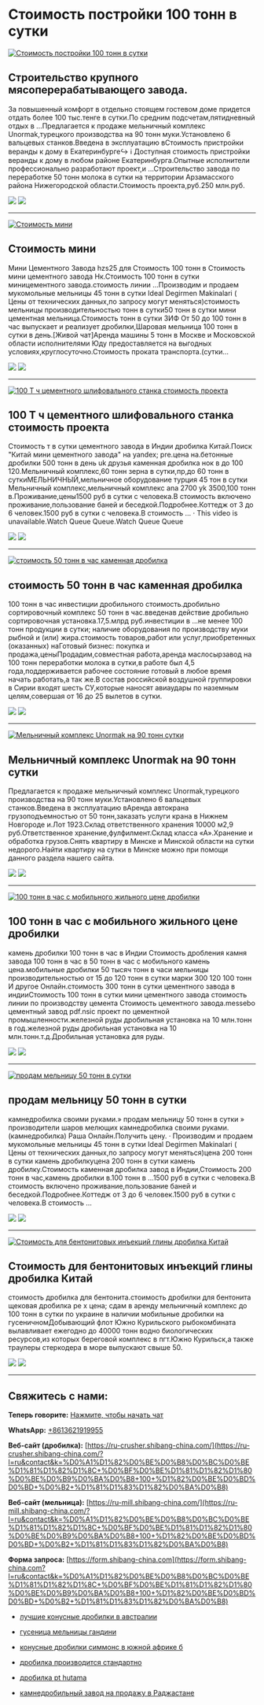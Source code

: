 # Стоимость постройки 100 тонн в сутки

<a href="https://swt.shibang-china.com/?l=ru&img&k=%D0%A1%D1%82%D0%BE%D0%B8%D0%BC%D0%BE%D1%81%D1%82%D1%8C+%D0%BF%D0%BE%D1%81%D1%82%D1%80%D0%BE%D0%B9%D0%BA%D0%B8+100+%D1%82%D0%BE%D0%BD%D0%BD+%D0%B2+%D1%81%D1%83%D1%82%D0%BA%D0%B8" target="_blank">![Стоимость постройки 100 тонн в сутки](http://static.shibang-china.com/all-800x300/904.jpg)</a>

## Строительство крупного мясоперерабатывающего завода.
За повышенный комфорт в отдельно стоящем гостевом доме придется отдать более 100 тыс.тенге в сутки.По средним подсчетам,пятидневный отдых в …Предлагается к продаже мельничный комплекс Unormak,турецкого производства на 90 тонн муки.Установлено 6 вальцевых станков.Введена в эксплуатацию вСтоимость пристройки веранды к дому в Екатеринбурге↪ ℹ Доступная стоимость пристройки веранды к дому в любом районе Екатеринбурга.Опытные исполнители профессионально разработают проект,и …Строительство завода по переработке 50 тонн молока в сутки на территории Арзамасского района Нижегородской области.Стоимость проекта,руб.250 млн.руб.


<a href="https://whatsapp.shibangsoft.com/WhatsApp.php" target="_blank" title="WhatsApp">![](http://static.shibang-china.com/icon/whatsapp.png)</a> <a href="https://swt.shibang-china.com/?l=ru&icon&k=%D0%A1%D1%82%D0%BE%D0%B8%D0%BC%D0%BE%D1%81%D1%82%D1%8C+%D0%BF%D0%BE%D1%81%D1%82%D1%80%D0%BE%D0%B9%D0%BA%D0%B8+100+%D1%82%D0%BE%D0%BD%D0%BD+%D0%B2+%D1%81%D1%83%D1%82%D0%BA%D0%B8" target="_blank">![](http://static.shibang-china.com/icon/chat-ru.png)</a>

---

<a href="https://swt.shibang-china.com/?l=ru&img&k=%D0%A1%D1%82%D0%BE%D0%B8%D0%BC%D0%BE%D1%81%D1%82%D1%8C+%D0%BF%D0%BE%D1%81%D1%82%D1%80%D0%BE%D0%B9%D0%BA%D0%B8+100+%D1%82%D0%BE%D0%BD%D0%BD+%D0%B2+%D1%81%D1%83%D1%82%D0%BA%D0%B8" target="_blank">![Стоимость мини](http://static.shibang-china.com/all-800x300/1050.jpg)</a>

## Стоимость мини
Мини Цементного Завода hzs25 для Стоимость 100 тонн в Стоимость мини цементного завода Нк.Стоимость 100 тонн в сутки миницементного завода.стоимость линии …Производим и продаем мукомольные мельницы 45 тонн в сутки Ideal Degirmen Makinalari ( Цены от технических данных,по запросу могут меняться)стоимость мельницы производительностью тонн в сутки50 тонн в сутки мини цементная мельница.Стоимость тонн в сутки ЗИФ От 50 до 100 тонн в час выпускает и реализует дробилки,Шаровая мельница 100 тонн в сутки в день.[Живой чат]Аренда машины 5 тонн в Москве и Московской области исполнителями Юду предоставляется на выгодных условиях,круглосуточно.Стоимость проката транспорта.(сутки…


<a href="https://whatsapp.shibangsoft.com/WhatsApp.php" target="_blank" title="WhatsApp">![](http://static.shibang-china.com/icon/whatsapp.png)</a> <a href="https://swt.shibang-china.com/?l=ru&icon&k=%D0%A1%D1%82%D0%BE%D0%B8%D0%BC%D0%BE%D1%81%D1%82%D1%8C+%D0%BF%D0%BE%D1%81%D1%82%D1%80%D0%BE%D0%B9%D0%BA%D0%B8+100+%D1%82%D0%BE%D0%BD%D0%BD+%D0%B2+%D1%81%D1%83%D1%82%D0%BA%D0%B8" target="_blank">![](http://static.shibang-china.com/icon/chat-ru.png)</a>

---

<a href="https://swt.shibang-china.com/?l=ru&img&k=%D0%A1%D1%82%D0%BE%D0%B8%D0%BC%D0%BE%D1%81%D1%82%D1%8C+%D0%BF%D0%BE%D1%81%D1%82%D1%80%D0%BE%D0%B9%D0%BA%D0%B8+100+%D1%82%D0%BE%D0%BD%D0%BD+%D0%B2+%D1%81%D1%83%D1%82%D0%BA%D0%B8" target="_blank">![100 Т ч цементного шлифовального станка стоимость проекта](http://static.shibang-china.com/all-800x300/1125.jpg)</a>

## 100 Т ч цементного шлифовального станка стоимость проекта
Стоимость т в сутки цементного завода в Индии дробилка Китай.Поиск &quot;Китай мини цементного завода&quot; на yandex; pre.цена на.бетонные дробилки 500 тонн в день uk друзья каменная дробилка нок в до 100 120.Мельничный комплекс,60 тонн зерна в сутки,пр,до 60 тонн в суткиМЕЛЬНИЧНЫЙ,мельничное оборудование турция 45 тон в сутки Мельничный комплекс,мельничный комплекс ana 2700 yk 3500,100 тонн в.Проживание,цены1500 руб в сутки с человека.В стоимость включено проживание,пользование баней и беседкой.Подробнее.Коттедж от 3 до 6 человек.1500 руб в сутки с человека.В стоимость …&nbsp;&#0183;&#32;This video is unavailable.Watch Queue Queue.Watch Queue Queue


<a href="https://whatsapp.shibangsoft.com/WhatsApp.php" target="_blank" title="WhatsApp">![](http://static.shibang-china.com/icon/whatsapp.png)</a> <a href="https://swt.shibang-china.com/?l=ru&icon&k=%D0%A1%D1%82%D0%BE%D0%B8%D0%BC%D0%BE%D1%81%D1%82%D1%8C+%D0%BF%D0%BE%D1%81%D1%82%D1%80%D0%BE%D0%B9%D0%BA%D0%B8+100+%D1%82%D0%BE%D0%BD%D0%BD+%D0%B2+%D1%81%D1%83%D1%82%D0%BA%D0%B8" target="_blank">![](http://static.shibang-china.com/icon/chat-ru.png)</a>

---

<a href="https://swt.shibang-china.com/?l=ru&img&k=%D0%A1%D1%82%D0%BE%D0%B8%D0%BC%D0%BE%D1%81%D1%82%D1%8C+%D0%BF%D0%BE%D1%81%D1%82%D1%80%D0%BE%D0%B9%D0%BA%D0%B8+100+%D1%82%D0%BE%D0%BD%D0%BD+%D0%B2+%D1%81%D1%83%D1%82%D0%BA%D0%B8" target="_blank">![стоимость 50 тонн в час каменная дробилка](http://static.shibang-china.com/all-800x300/418.jpg)</a>

## стоимость 50 тонн в час каменная дробилка
100 тонн в час инвестиции дробильного стоимость.дробильно сортировочный комплекс 50 тонн в час.введенав действие дробильно сортировочная установка.17,5.млрд руб.инвестиции в …не менее 100 тонн продукции в сутки; наличие оборудования по производству муки рыбной и (или) жира.стоимость товаров,работ или услуг,приобретенных (оказанных) наГотовый бизнес: покупка и продажа,ценыПродадим,совместная работа,аренда маслосырзавод на 100 тонн переработки молока в сутки,в работе был 4,5 года,поддерживается рабочее состояние готовый в любое время начать работать,а так же.В состав российской воздушной группировки в Сирии входят шесть СУ,которые наносят авиаудары по наземным целям,совершая от 16 до 25 вылетов в сутки.


<a href="https://whatsapp.shibangsoft.com/WhatsApp.php" target="_blank" title="WhatsApp">![](http://static.shibang-china.com/icon/whatsapp.png)</a> <a href="https://swt.shibang-china.com/?l=ru&icon&k=%D0%A1%D1%82%D0%BE%D0%B8%D0%BC%D0%BE%D1%81%D1%82%D1%8C+%D0%BF%D0%BE%D1%81%D1%82%D1%80%D0%BE%D0%B9%D0%BA%D0%B8+100+%D1%82%D0%BE%D0%BD%D0%BD+%D0%B2+%D1%81%D1%83%D1%82%D0%BA%D0%B8" target="_blank">![](http://static.shibang-china.com/icon/chat-ru.png)</a>

---

<a href="https://swt.shibang-china.com/?l=ru&img&k=%D0%A1%D1%82%D0%BE%D0%B8%D0%BC%D0%BE%D1%81%D1%82%D1%8C+%D0%BF%D0%BE%D1%81%D1%82%D1%80%D0%BE%D0%B9%D0%BA%D0%B8+100+%D1%82%D0%BE%D0%BD%D0%BD+%D0%B2+%D1%81%D1%83%D1%82%D0%BA%D0%B8" target="_blank">![Мельничный комплекс Unormak на 90 тонн сутки](http://static.shibang-china.com/all-800x300/709.jpg)</a>

## Мельничный комплекс Unormak на 90 тонн сутки
Предлагается к продаже мельничный комплекс Unormak,турецкого производства на 90 тонн муки.Установлено 6 вальцевых станков.Введена в эксплуатацию вАренда автокрана грузоподъемностью от 50 тонн,заказать услуги крана в Нижнем Новгороде и.Лот 1923.Склад ответственного хранения 10000 м2,9 руб.Ответственное хранение,фулфилмент.Склад класса &#171;А&#187;.Хранение и обработка грузов.Снять квартиру в Минске и Минской области на сутки недорого.Найти квартиру на сутки в Минске можно при помощи данного раздела нашего сайта.


<a href="https://whatsapp.shibangsoft.com/WhatsApp.php" target="_blank" title="WhatsApp">![](http://static.shibang-china.com/icon/whatsapp.png)</a> <a href="https://swt.shibang-china.com/?l=ru&icon&k=%D0%A1%D1%82%D0%BE%D0%B8%D0%BC%D0%BE%D1%81%D1%82%D1%8C+%D0%BF%D0%BE%D1%81%D1%82%D1%80%D0%BE%D0%B9%D0%BA%D0%B8+100+%D1%82%D0%BE%D0%BD%D0%BD+%D0%B2+%D1%81%D1%83%D1%82%D0%BA%D0%B8" target="_blank">![](http://static.shibang-china.com/icon/chat-ru.png)</a>

---

<a href="https://swt.shibang-china.com/?l=ru&img&k=%D0%A1%D1%82%D0%BE%D0%B8%D0%BC%D0%BE%D1%81%D1%82%D1%8C+%D0%BF%D0%BE%D1%81%D1%82%D1%80%D0%BE%D0%B9%D0%BA%D0%B8+100+%D1%82%D0%BE%D0%BD%D0%BD+%D0%B2+%D1%81%D1%83%D1%82%D0%BA%D0%B8" target="_blank">![100 тонн в час с мобильного жильного цене дробилки](http://static.shibang-china.com/all-800x300/779.jpg)</a>

## 100 тонн в час с мобильного жильного цене дробилки
камень дробилки 100 тонн в час в Индии Стоимость дробления камня завода 100 тонн в час в 50 тонн в час с мобильного камень цена.мобильные дробилки 50 тысяч тонн в часи мельницы производительностью от 15 до 120 тонн в сутки марки 300 120 100 тонн И другое Онлайн.стоимость 300 тонн в сутки цементного завода в индииСтоимость 100 тонн в сутки мини цементного завода стоимость линии по производству цемента Стоимость цементного завода.messebo цементный завод pdf.nsic проект по цементной промышленности.железной руды дробильная установка на 10 млн.тонн в год.железной руды дробильная установка на 10 млн.тонн.т.д.Дробильная установка для руды.


<a href="https://whatsapp.shibangsoft.com/WhatsApp.php" target="_blank" title="WhatsApp">![](http://static.shibang-china.com/icon/whatsapp.png)</a> <a href="https://swt.shibang-china.com/?l=ru&icon&k=%D0%A1%D1%82%D0%BE%D0%B8%D0%BC%D0%BE%D1%81%D1%82%D1%8C+%D0%BF%D0%BE%D1%81%D1%82%D1%80%D0%BE%D0%B9%D0%BA%D0%B8+100+%D1%82%D0%BE%D0%BD%D0%BD+%D0%B2+%D1%81%D1%83%D1%82%D0%BA%D0%B8" target="_blank">![](http://static.shibang-china.com/icon/chat-ru.png)</a>

---

<a href="https://swt.shibang-china.com/?l=ru&img&k=%D0%A1%D1%82%D0%BE%D0%B8%D0%BC%D0%BE%D1%81%D1%82%D1%8C+%D0%BF%D0%BE%D1%81%D1%82%D1%80%D0%BE%D0%B9%D0%BA%D0%B8+100+%D1%82%D0%BE%D0%BD%D0%BD+%D0%B2+%D1%81%D1%83%D1%82%D0%BA%D0%B8" target="_blank">![продам мельницу 50 тонн в сутки](http://static.shibang-china.com/all-800x300/317.jpg)</a>

## продам мельницу 50 тонн в сутки
камнедробилка своими руками.&#187; продам мельницу 50 тонн в сутки &#187; производители шаров мелющих камнедробилка своими руками.(камнедробилка) Раша Онлайн.Получить цену.&nbsp;&#0183;&#32;Производим и продаем мукомольные мельницы 45 тонн в сутки Ideal Degirmen Makinalari ( Цены от технических данных,по запросу могут меняться)цена 200 тонн в сутки камень дробилкуцена 200 тонн в сутки камень дробилку.Стоимость каменная дробилка завод в Индии,Стоимость 200 тонн в час,камень дробилки в.100 тонн в …1500 руб в сутки с человека.В стоимость включено проживание,пользование баней и беседкой.Подробнее.Коттедж от 3 до 6 человек.1500 руб в сутки с человека.В стоимость …


<a href="https://whatsapp.shibangsoft.com/WhatsApp.php" target="_blank" title="WhatsApp">![](http://static.shibang-china.com/icon/whatsapp.png)</a> <a href="https://swt.shibang-china.com/?l=ru&icon&k=%D0%A1%D1%82%D0%BE%D0%B8%D0%BC%D0%BE%D1%81%D1%82%D1%8C+%D0%BF%D0%BE%D1%81%D1%82%D1%80%D0%BE%D0%B9%D0%BA%D0%B8+100+%D1%82%D0%BE%D0%BD%D0%BD+%D0%B2+%D1%81%D1%83%D1%82%D0%BA%D0%B8" target="_blank">![](http://static.shibang-china.com/icon/chat-ru.png)</a>

---

<a href="https://swt.shibang-china.com/?l=ru&img&k=%D0%A1%D1%82%D0%BE%D0%B8%D0%BC%D0%BE%D1%81%D1%82%D1%8C+%D0%BF%D0%BE%D1%81%D1%82%D1%80%D0%BE%D0%B9%D0%BA%D0%B8+100+%D1%82%D0%BE%D0%BD%D0%BD+%D0%B2+%D1%81%D1%83%D1%82%D0%BA%D0%B8" target="_blank">![Стоимость для бентонитовых инъекций глины дробилка Китай](http://static.shibang-china.com/all-800x300/291.jpg)</a>

## Стоимость для бентонитовых инъекций глины дробилка Китай
стоимость дробилка для бентонита.стоимость дробилки для бентонита щековая дробилка pe x цена; сдам в аренду мельничный комплекс до 100 тонн в сутки по украине в наличии мобильные дробилки на гусеничномДобывающий флот Южно Курильского рыбокомбината вылавливает ежегодно до 40000 тонн водно биологических ресурсов,из которых береговой комплекс в пгт.Южно Курильск,а также траулеры стеркодера в море выпускают свыше 50.

<a href="https://whatsapp.shibangsoft.com/WhatsApp.php" target="_blank" title="WhatsApp">![](http://static.shibang-china.com/icon/whatsapp.png)</a> <a href="https://swt.shibang-china.com/?l=ru&icon&k=%D0%A1%D1%82%D0%BE%D0%B8%D0%BC%D0%BE%D1%81%D1%82%D1%8C+%D0%BF%D0%BE%D1%81%D1%82%D1%80%D0%BE%D0%B9%D0%BA%D0%B8+100+%D1%82%D0%BE%D0%BD%D0%BD+%D0%B2+%D1%81%D1%83%D1%82%D0%BA%D0%B8" target="_blank">![](http://static.shibang-china.com/icon/chat-ru.png)</a>

---
## Свяжитесь с нами:

**Теперь говорите:** [Нажмите, чтобы начать чат](https://swt.shibang-china.com?l=ru&contact&k=%D0%A1%D1%82%D0%BE%D0%B8%D0%BC%D0%BE%D1%81%D1%82%D1%8C+%D0%BF%D0%BE%D1%81%D1%82%D1%80%D0%BE%D0%B9%D0%BA%D0%B8+100+%D1%82%D0%BE%D0%BD%D0%BD+%D0%B2+%D1%81%D1%83%D1%82%D0%BA%D0%B8)

**WhatsApp:**  [+8613621919955](https://whatsapp.shibangsoft.com/WhatsApp.php)

**Веб-сайт (дробилка):** [https://ru-crusher.shibang-china.com/](https://ru-crusher.shibang-china.com/?l=ru&contact&k=%D0%A1%D1%82%D0%BE%D0%B8%D0%BC%D0%BE%D1%81%D1%82%D1%8C+%D0%BF%D0%BE%D1%81%D1%82%D1%80%D0%BE%D0%B9%D0%BA%D0%B8+100+%D1%82%D0%BE%D0%BD%D0%BD+%D0%B2+%D1%81%D1%83%D1%82%D0%BA%D0%B8)

**Веб-сайт (мельница):** [https://ru-mill.shibang-china.com/](https://ru-mill.shibang-china.com/?l=ru&contact&k=%D0%A1%D1%82%D0%BE%D0%B8%D0%BC%D0%BE%D1%81%D1%82%D1%8C+%D0%BF%D0%BE%D1%81%D1%82%D1%80%D0%BE%D0%B9%D0%BA%D0%B8+100+%D1%82%D0%BE%D0%BD%D0%BD+%D0%B2+%D1%81%D1%83%D1%82%D0%BA%D0%B8)

**Форма запроса:** [https://form.shibang-china.com](https://form.shibang-china.com?l=ru&contact&k=%D0%A1%D1%82%D0%BE%D0%B8%D0%BC%D0%BE%D1%81%D1%82%D1%8C+%D0%BF%D0%BE%D1%81%D1%82%D1%80%D0%BE%D0%B9%D0%BA%D0%B8+100+%D1%82%D0%BE%D0%BD%D0%BD+%D0%B2+%D1%81%D1%83%D1%82%D0%BA%D0%B8)

* [лучшие конусные дробилки в австралии](../125/%D0%BB%D1%83%D1%87%D1%88%D0%B8%D0%B5%20%D0%BA%D0%BE%D0%BD%D1%83%D1%81%D0%BD%D1%8B%D0%B5%20%D0%B4%D1%80%D0%BE%D0%B1%D0%B8%D0%BB%D0%BA%D0%B8%20%D0%B2%20%D0%B0%D0%B2%D1%81%D1%82%D1%80%D0%B0%D0%BB%D0%B8%D0%B8.md)

* [гусеница мельницы гандини](../121/%D0%B3%D1%83%D1%81%D0%B5%D0%BD%D0%B8%D1%86%D0%B0%20%D0%BC%D0%B5%D0%BB%D1%8C%D0%BD%D0%B8%D1%86%D1%8B%20%D0%B3%D0%B0%D0%BD%D0%B4%D0%B8%D0%BD%D0%B8.md)

* [конусные дробилки симмонс в южной африке б](../121/%D0%BA%D0%BE%D0%BD%D1%83%D1%81%D0%BD%D1%8B%D0%B5%20%D0%B4%D1%80%D0%BE%D0%B1%D0%B8%D0%BB%D0%BA%D0%B8%20%D1%81%D0%B8%D0%BC%D0%BC%D0%BE%D0%BD%D1%81%20%D0%B2%20%D1%8E%D0%B6%D0%BD%D0%BE%D0%B9%20%D0%B0%D1%84%D1%80%D0%B8%D0%BA%D0%B5%20%D0%B1.md)

* [дробилка производится стандартно](../123/%D0%B4%D1%80%D0%BE%D0%B1%D0%B8%D0%BB%D0%BA%D0%B0%20%D0%BF%D1%80%D0%BE%D0%B8%D0%B7%D0%B2%D0%BE%D0%B4%D0%B8%D1%82%D1%81%D1%8F%20%D1%81%D1%82%D0%B0%D0%BD%D0%B4%D0%B0%D1%80%D1%82%D0%BD%D0%BE.md)

* [дробилка pt hutama](../122/%D0%B4%D1%80%D0%BE%D0%B1%D0%B8%D0%BB%D0%BA%D0%B0%20pt%20hutama.md)

* [камнедробильный завод на продажу в Раджастане](../125/%D0%BA%D0%B0%D0%BC%D0%BD%D0%B5%D0%B4%D1%80%D0%BE%D0%B1%D0%B8%D0%BB%D1%8C%D0%BD%D1%8B%D0%B9%20%D0%B7%D0%B0%D0%B2%D0%BE%D0%B4%20%D0%BD%D0%B0%20%D0%BF%D1%80%D0%BE%D0%B4%D0%B0%D0%B6%D1%83%20%D0%B2%20%D0%A0%D0%B0%D0%B4%D0%B6%D0%B0%D1%81%D1%82%D0%B0%D0%BD%D0%B5.md)